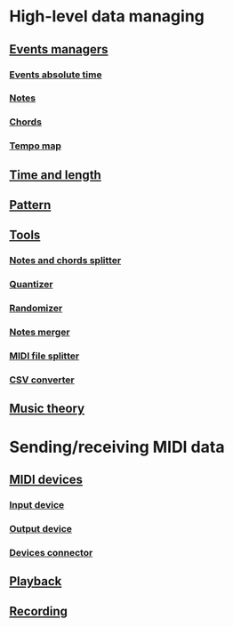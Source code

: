 # High-level data managing
## [Events managers](Events-managers.md)
### [Events absolute time](Events-absolute-time.md)
### [Notes](Notes.md)
### [Chords](Chords.md)
### [Tempo map](Tempo-map.md)
## [Time and length](Time-and-length.md)
## [Pattern](Pattern.md)
## [Tools](Tools.md)
### [Notes and chords splitter](Notes-and-chords-splitter.md)
### [Quantizer](Quantizer.md)
### [Randomizer](Randomizer.md)
### [Notes merger](Notes-merger.md)
### [MIDI file splitter](MIDI-file-splitter.md)
### [CSV converter](CSV-converter.md)
## [Music theory](Music-theory.md)

# Sending/receiving MIDI data
## [MIDI devices](MIDI-devices.md)
### [Input device](Input-device.md)
### [Output device](Output-device.md)
### [Devices connector](Devices-connector.md)
## [Playback](Playback.md)
## [Recording](Recording.md)